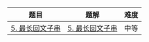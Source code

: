 | 题目 | 题解 | 难度 |
| ---- | ---- | ---- |
| [5. 最长回文子串](https://leetcode-cn.com/problems/longest-palindromic-substring/) |  [5. 最长回文子串](https://github.com/ZonzeeLi/LeetCode/blob/master/index/1-10/5.%E6%9C%80%E9%95%BF%E5%9B%9E%E6%96%87%E5%AD%90%E4%B8%B2.md)    | 中等 |

